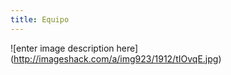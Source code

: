 ```yaml
---
title: Equipo
---
```


  ![enter image description here]
  (http://imageshack.com/a/img923/1912/tIOvqE.jpg) 
 
